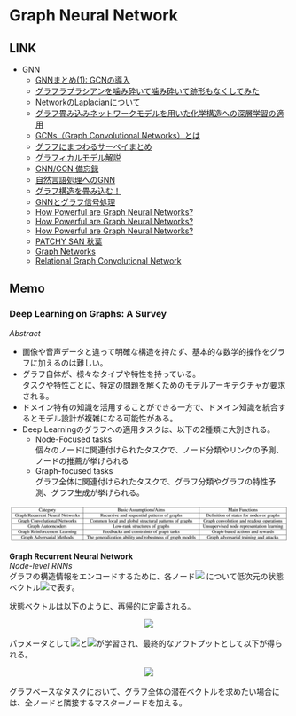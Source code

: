 # Graph Neural Network
## LINK
* GNN
  * [GNNまとめ(1): GCNの導入](https://qiita.com/shionhonda/items/d27b8f13f7e9232a4ae5)
  * [グラフラプラシアンを噛み砕いて噛み砕いて跡形もなくしてみた](https://qiita.com/silva0215/items/0d1d25ef51b6865a6e15)
  * [NetworkのLaplacianについて](https://qiita.com/ryunryunryun/items/297b54a59172b43b3f20)
  * [グラフ畳み込みネットワークモデルを用いた化学構造への深層学習の適用](https://www.jstage.jst.go.jp/article/cicsj/36/2/36_27/_pdf)
  * [GCNs（Graph Convolutional Networks）とは](https://www.albert2005.co.jp/knowledge/machine_learning/deep_learning/about_gcns)
  * [グラフにまつわるサーベイまとめ](https://logmi.jp/tech/articles/321767)
  * [グラフィカルモデル解説](https://www.slideshare.net/Kawamoto_Kazuhiko/ss-35483453?next_slideshow=1)
  * [GNN/GCN 備忘録](https://izuna385.hatenablog.com/entry/GNN_and_GCN_useful_links)
  * [自然言語処理へのGNN](https://medium.com/programming-soda/graph-convolution%E3%82%92%E8%87%AA%E7%84%B6%E8%A8%80%E8%AA%9E%E5%87%A6%E7%90%86%E3%81%AB%E5%BF%9C%E7%94%A8%E3%81%99%E3%82%8B-part1-b792d53c4c18)
  * [グラフ構造を畳み込む！](https://qiita.com/tktktks10/items/98d21133cf3e121676c3)
  * [GNNとグラフ信号処理](https://masashi16.hatenablog.com/entry/2019/08/13/135753)
  * [How Powerful are Graph Neural Networks?](https://medium.com/programming-soda/graph-neural-network%E3%81%AE%E5%87%A6%E7%90%86%E3%81%A8%E5%8A%B9%E6%9E%9C%E3%82%92%E7%90%86%E8%A7%A3%E3%81%99%E3%82%8B-how-powerful-are-graph-neural-networks-a26ee9245cce)
  * [How Powerful are Graph Neural Networks?](http://peluigi.hatenablog.com/entry/2018/11/09/161631)
  * [How Powerful are Graph Neural Networks?](https://www.slideshare.net/masanaoochi3/how-powerful-are-graph-neural-networks)
  * [PATCHY SAN 秋葉](https://www.slideshare.net/iwiwi/learning-convolutional-neural-networks-for-graphs-64231265)
  * [Graph Networks](https://www.slideshare.net/DeepLearningJP2016/dlrelational-inductive-biases-deep-learning-and-graph-networks-104442091)
  * [Relational Graph Convolutional Network](https://note.com/shohomiura/n/n5dd36a40a0e2)

## Memo
### Deep Learning on Graphs: A Survey
*Abstract*
* 画像や音声データと違って明確な構造を持たず、基本的な数学的操作をグラフに加えるのは難しい。
* グラフ自体が、様々なタイプや特性を持っている。  
  タスクや特性ごとに、特定の問題を解くためのモデルアーキテクチャが要求される。
* ドメイン特有の知識を活用することができる一方で、ドメイン知識を統合するとモデル設計が複雑になる可能性がある。
* Deep Learningのグラフへの適用タスクは、以下の2種類に大別される。
  * Node-Focused tasks  
    個々のノードに関連付けられたタスクで、ノード分類やリンクの予測、ノードの推薦が挙げられる
  * Graph-focused tasks  
    グラフ全体に関連付けられたタスクで、グラフ分類やグラフの特性予測、グラフ生成が挙げられる。
   
![TABLE1.JPG](./assets/TABLE1.JPG)
   
**Graph Recurrent Neural Network**  
*Node-level RNNs*  
グラフの構造情報をエンコードするために、各ノード<img src="https://latex.codecogs.com/gif.latex?v_i"> について低次元の状態ベクトル<img src="https://latex.codecogs.com/gif.latex?\bf{s}_i">で表す。  

状態ベクトルは以下のように、再帰的に定義される。  
<div align="center">
 <img src="https://latex.codecogs.com/gif.latex?\bf{s}_i=\sum_{j\in&space;\mathcal{N}(i)}\mathcal{F}(\bf{s_i,s_j,&space;F^V_i,F^V_j,F^E_{i,j}})">
</div>

パラメータとして<img src="https://latex.codecogs.com/gif.latex?\mathcal{F}(\cdot)">と<img src="https://latex.codecogs.com/gif.latex?\mathcal{O}(\cdot)">が学習され、最終的なアウトプットとして以下が得られる。  
<div align="center">
<img src="https://latex.codecogs.com/gif.latex?\hat{y}_i=\mathcal{O}(\bf{s_i,F^V_i})">
</div>

グラフベースなタスクにおいて、グラフ全体の潜在ベクトルを求めたい場合には、全ノードと隣接するマスターノードを加える。  

<img src="">
